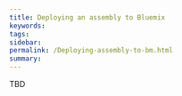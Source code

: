 ```yaml
---
title: Deploying an assembly to Bluemix
keywords:
tags:
sidebar: 
permalink: /Deploying-assembly-to-bm.html
summary:
---
```


TBD
